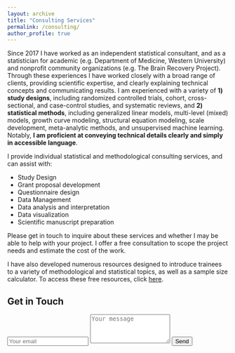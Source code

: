 ```yaml
---
layout: archive
title: "Consulting Services"
permalink: /consulting/
author_profile: true
---
```


Since 2017 I have worked as an independent statistical consultant, and as a statistician for academic (e.g. Department of Medicine, Western University) and nonprofit community organizations (e.g. The Brain Recovery Project). Through these experiences I have worked closely with a broad range of clients, providing scientific expertise, and clearly explaining technical concepts and communicating results. I am experienced with a variety of **1) study designs**, including randomized controlled trials, cohort, cross-sectional, and case-control studies, and systematic reviews, and **2) statistical methods**, including generalized linear models, multi-level (mixed) models, growth curve modeling, structural equation modeling, scale development, meta-analytic methods, and unsupervised machine learning. Notably, **I am proficient at conveying technical details clearly and simply in accessible language**. 

I provide individual statistical and methodological consulting services, and can assist with: 
* Study Design
* Grant proposal development 
* Questionnaire design
* Data Management
* Data analysis and interpretation
* Data visualization 
* Scientific manuscript preparation

Please get in touch to inquire about these services and whether I may be able to help with your project. I offer a free consultation to scope the project needs and estimate the cost of the work. 

I have also developed numerous resources designed to introduce trainees to a variety of methodological and statistical topics, as well as a sample size calculator. To access these free resources, click [here](/resources/). 


<!-- Contact form  -->
<div id="contact">
        <h2>Get in Touch</h2>
        <div id="contact-form">
                <form action="https://formspree.io/f/xoqynave" method="POST">
                <input type="hidden" name="_subject" value="Contact request from kpuka.ca" />
                <input type="email" name="_replyto" placeholder="Your email" required>
                <textarea type="text" rows="4" name="message" placeholder="Your message" required></textarea>
                <button type="submit">Send</button>
            </form>
        </div>
    </div>
    
